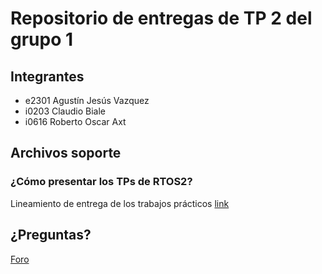 # Repositorio de entregas de TP 2  del grupo 1

## Integrantes

- e2301 Agustín Jesús Vazquez
- i0203 Claudio Biale
- i0616 Roberto Oscar Axt

## Archivos soporte

### ¿Cómo presentar los TPs de RTOS2?

Lineamiento de entrega de los trabajos prácticos [link](https://docs.google.com/document/d/1pBKKIp1kStNfpR3qXb3PKdGLwSj35-tEFL51a0DGfAs/edit?usp=sharing)

## ¿Preguntas?

[Foro](https://campusposgrado.fi.uba.ar/mod/forum/view.php?id=10780)

